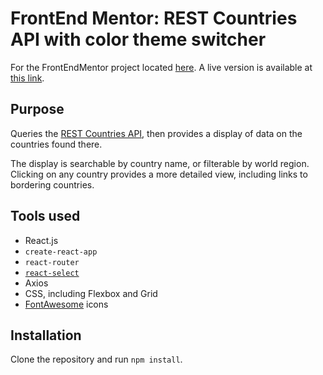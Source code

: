 # FrontEnd Mentor: REST Countries API with color theme switcher

For the FrontEndMentor project located [here](https://www.frontendmentor.io/challenges/rest-countries-api-with-color-theme-switcher-5cacc469fec04111f7b848ca). A live version is available at [this link](https://reinerb.github.io/fem-country-api/#/).

## Purpose

Queries the [REST Countries API](https://restcountries.com/), then provides a display of data on the countries found there.

The display is searchable by country name, or filterable by world region. Clicking on any country provides a more detailed view, including links to bordering countries.

## Tools used

- React.js
- `create-react-app`
- `react-router`
- [`react-select`](https://react-select.com/home)
- Axios
- CSS, including Flexbox and Grid
- [FontAwesome](https://fontawesome.com/) icons

## Installation

Clone the repository and run `npm install`.
